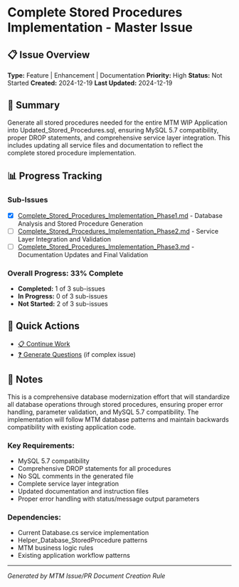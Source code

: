 # Complete Stored Procedures Implementation - Master Issue

## 📋 Issue Overview
**Type:** Feature | Enhancement | Documentation
**Priority:** High
**Status:** Not Started
**Created:** 2024-12-19
**Last Updated:** 2024-12-19

## 🎯 Summary
Generate all stored procedures needed for the entire MTM WIP Application into Updated_Stored_Procedures.sql, ensuring MySQL 5.7 compatibility, proper DROP statements, and comprehensive service layer integration. This includes updating all service files and documentation to reflect the complete stored procedure implementation.

## 📊 Progress Tracking

### Sub-Issues
- [x] [Complete_Stored_Procedures_Implementation_Phase1.md](./Complete_Stored_Procedures_Implementation_Phase1.md) - Database Analysis and Stored Procedure Generation
- [ ] [Complete_Stored_Procedures_Implementation_Phase2.md](./Complete_Stored_Procedures_Implementation_Phase2.md) - Service Layer Integration and Validation
- [ ] [Complete_Stored_Procedures_Implementation_Phase3.md](./Complete_Stored_Procedures_Implementation_Phase3.md) - Documentation Updates and Final Validation

### Overall Progress: 33% Complete
- **Completed:** 1 of 3 sub-issues
- **In Progress:** 0 of 3 sub-issues
- **Not Started:** 2 of 3 sub-issues

## 🔄 Quick Actions
- [📋 Continue Work](./Complete_Stored_Procedures_Implementation_Continue.md)
- [❓ Generate Questions](../CopilotQuestions/) (if complex issue)

## 📝 Notes
This is a comprehensive database modernization effort that will standardize all database operations through stored procedures, ensuring proper error handling, parameter validation, and MySQL 5.7 compatibility. The implementation will follow MTM database patterns and maintain backwards compatibility with existing application code.

### Key Requirements:
- MySQL 5.7 compatibility
- Comprehensive DROP statements for all procedures
- No SQL comments in the generated file
- Complete service layer integration
- Updated documentation and instruction files
- Proper error handling with status/message output parameters

### Dependencies:
- Current Database.cs service implementation
- Helper_Database_StoredProcedure patterns
- MTM business logic rules
- Existing application workflow patterns

---
*Generated by MTM Issue/PR Document Creation Rule*
